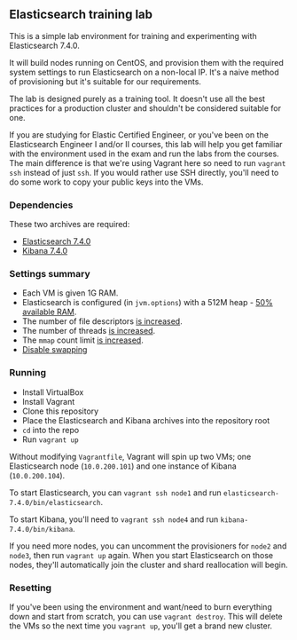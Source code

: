 ## Elasticsearch training lab
This is a simple lab environment for training and experimenting with Elasticsearch 7.4.0.

It will build nodes running on CentOS, and provision them with the required system settings to run Elasticsearch on a non-local IP. It's a naive method of provisioning but it's suitable for our requirements.

The lab is designed purely as a training tool. It doesn't use all the best practices for a production cluster and shouldn't be considered suitable for one.

If you are studying for Elastic Certified Engineer, or you've been on the Elasticsearch Engineer I and/or II courses, this lab will help you get familiar with the environment used in the exam and run the labs from the courses. The main difference is that we're using Vagrant here so need to run `vagrant ssh` instead of just `ssh`. If you would rather use SSH directly, you'll need to do some work to copy your public keys into the VMs.

### Dependencies
These two archives are required:
- [Elasticsearch 7.4.0](https://artifacts.elastic.co/downloads/elasticsearch/elasticsearch-7.4.0-linux-x86_64.tar.gz)
- [Kibana 7.4.0](https://artifacts.elastic.co/downloads/kibana/kibana-7.4.0-linux-x86_64.tar.gz)

### Settings summary
- Each VM is given 1G RAM.
- Elasticsearch is configured (in `jvm.options`) with a 512M heap - [50% available RAM](https://www.elastic.co/guide/en/elasticsearch/reference/current/heap-size.html).
- The number of file descriptors [is increased](https://www.elastic.co/guide/en/elasticsearch/reference/current/file-descriptors.html).
- The number of threads [is increased](https://www.elastic.co/guide/en/elasticsearch/reference/current/max-number-of-threads.html).
- The `mmap` count limit [is increased](https://www.elastic.co/guide/en/elasticsearch/reference/current/vm-max-map-count.html).
- [Disable swapping](https://www.elastic.co/guide/en/elasticsearch/reference/current/setup-configuration-memory.html#swappiness)

### Running
- Install VirtualBox
- Install Vagrant
- Clone this repository
- Place the Elasticsearch and Kibana archives into the repository root
- `cd` into the repo
- Run `vagrant up`

Without modifying `Vagrantfile`, Vagrant will spin up two VMs; one Elasticsearch node (`10.0.200.101`) and one instance of Kibana (`10.0.200.104`).

To start Elasticsearch, you can `vagrant ssh node1` and run `elasticsearch-7.4.0/bin/elasticsearch`. 

To start Kibana, you'll need to `vagrant ssh node4` and run `kibana-7.4.0/bin/kibana`. 

If you need more nodes, you can uncomment the provisioners for `node2` and `node3`, then run `vagrant up` again. When you start Elasticsearch on those nodes, they'll automatically join the cluster and shard reallocation will begin.

### Resetting
If you've been using the environment and want/need to burn everything down and start from scratch, you can use `vagrant destroy`. This will delete the VMs so the next time you `vagrant up`, you'll get a brand new cluster.
